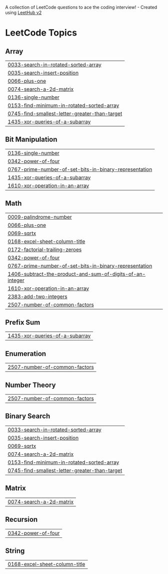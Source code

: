 A collection of LeetCode questions to ace the coding interview! - Created using [LeetHub v2](https://github.com/arunbhardwaj/LeetHub-2.0)
<!---LeetCode Topics Start-->
# LeetCode Topics
## Array
|  |
| ------- |
| [0033-search-in-rotated-sorted-array](https://github.com/Kalisvar/Coding-Quest/tree/master/0033-search-in-rotated-sorted-array) |
| [0035-search-insert-position](https://github.com/Kalisvar/Coding-Quest/tree/master/0035-search-insert-position) |
| [0066-plus-one](https://github.com/Kalisvar/Coding-Quest/tree/master/0066-plus-one) |
| [0074-search-a-2d-matrix](https://github.com/Kalisvar/Coding-Quest/tree/master/0074-search-a-2d-matrix) |
| [0136-single-number](https://github.com/Kalisvar/Coding-Quest/tree/master/0136-single-number) |
| [0153-find-minimum-in-rotated-sorted-array](https://github.com/Kalisvar/Coding-Quest/tree/master/0153-find-minimum-in-rotated-sorted-array) |
| [0745-find-smallest-letter-greater-than-target](https://github.com/Kalisvar/Coding-Quest/tree/master/0745-find-smallest-letter-greater-than-target) |
| [1435-xor-queries-of-a-subarray](https://github.com/Kalisvar/Coding-Quest/tree/master/1435-xor-queries-of-a-subarray) |
## Bit Manipulation
|  |
| ------- |
| [0136-single-number](https://github.com/Kalisvar/Coding-Quest/tree/master/0136-single-number) |
| [0342-power-of-four](https://github.com/Kalisvar/Coding-Quest/tree/master/0342-power-of-four) |
| [0767-prime-number-of-set-bits-in-binary-representation](https://github.com/Kalisvar/Coding-Quest/tree/master/0767-prime-number-of-set-bits-in-binary-representation) |
| [1435-xor-queries-of-a-subarray](https://github.com/Kalisvar/Coding-Quest/tree/master/1435-xor-queries-of-a-subarray) |
| [1610-xor-operation-in-an-array](https://github.com/Kalisvar/Coding-Quest/tree/master/1610-xor-operation-in-an-array) |
## Math
|  |
| ------- |
| [0009-palindrome-number](https://github.com/Kalisvar/Coding-Quest/tree/master/0009-palindrome-number) |
| [0066-plus-one](https://github.com/Kalisvar/Coding-Quest/tree/master/0066-plus-one) |
| [0069-sqrtx](https://github.com/Kalisvar/Coding-Quest/tree/master/0069-sqrtx) |
| [0168-excel-sheet-column-title](https://github.com/Kalisvar/Coding-Quest/tree/master/0168-excel-sheet-column-title) |
| [0172-factorial-trailing-zeroes](https://github.com/Kalisvar/Coding-Quest/tree/master/0172-factorial-trailing-zeroes) |
| [0342-power-of-four](https://github.com/Kalisvar/Coding-Quest/tree/master/0342-power-of-four) |
| [0767-prime-number-of-set-bits-in-binary-representation](https://github.com/Kalisvar/Coding-Quest/tree/master/0767-prime-number-of-set-bits-in-binary-representation) |
| [1406-subtract-the-product-and-sum-of-digits-of-an-integer](https://github.com/Kalisvar/Coding-Quest/tree/master/1406-subtract-the-product-and-sum-of-digits-of-an-integer) |
| [1610-xor-operation-in-an-array](https://github.com/Kalisvar/Coding-Quest/tree/master/1610-xor-operation-in-an-array) |
| [2383-add-two-integers](https://github.com/Kalisvar/Coding-Quest/tree/master/2383-add-two-integers) |
| [2507-number-of-common-factors](https://github.com/Kalisvar/Coding-Quest/tree/master/2507-number-of-common-factors) |
## Prefix Sum
|  |
| ------- |
| [1435-xor-queries-of-a-subarray](https://github.com/Kalisvar/Coding-Quest/tree/master/1435-xor-queries-of-a-subarray) |
## Enumeration
|  |
| ------- |
| [2507-number-of-common-factors](https://github.com/Kalisvar/Coding-Quest/tree/master/2507-number-of-common-factors) |
## Number Theory
|  |
| ------- |
| [2507-number-of-common-factors](https://github.com/Kalisvar/Coding-Quest/tree/master/2507-number-of-common-factors) |
## Binary Search
|  |
| ------- |
| [0033-search-in-rotated-sorted-array](https://github.com/Kalisvar/Coding-Quest/tree/master/0033-search-in-rotated-sorted-array) |
| [0035-search-insert-position](https://github.com/Kalisvar/Coding-Quest/tree/master/0035-search-insert-position) |
| [0069-sqrtx](https://github.com/Kalisvar/Coding-Quest/tree/master/0069-sqrtx) |
| [0074-search-a-2d-matrix](https://github.com/Kalisvar/Coding-Quest/tree/master/0074-search-a-2d-matrix) |
| [0153-find-minimum-in-rotated-sorted-array](https://github.com/Kalisvar/Coding-Quest/tree/master/0153-find-minimum-in-rotated-sorted-array) |
| [0745-find-smallest-letter-greater-than-target](https://github.com/Kalisvar/Coding-Quest/tree/master/0745-find-smallest-letter-greater-than-target) |
## Matrix
|  |
| ------- |
| [0074-search-a-2d-matrix](https://github.com/Kalisvar/Coding-Quest/tree/master/0074-search-a-2d-matrix) |
## Recursion
|  |
| ------- |
| [0342-power-of-four](https://github.com/Kalisvar/Coding-Quest/tree/master/0342-power-of-four) |
## String
|  |
| ------- |
| [0168-excel-sheet-column-title](https://github.com/Kalisvar/Coding-Quest/tree/master/0168-excel-sheet-column-title) |
<!---LeetCode Topics End-->